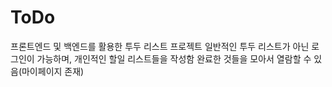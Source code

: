 # ToDo


프론트엔드 및 백엔드를 활용한 투두 리스트 프로젝트
일반적인 투두 리스트가 아닌 로그인이 가능하며, 개인적인 할일 리스트들을 작성함
완료한 것들을 모아서 열람할 수 있음(마이페이지 존재)

